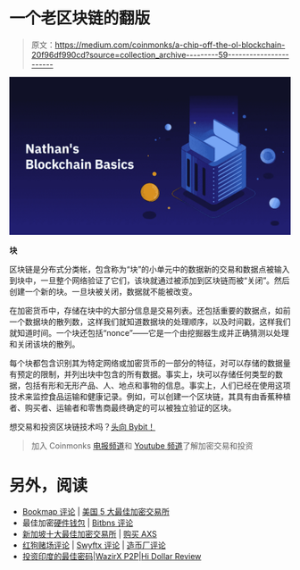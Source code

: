 # 一个老区块链的翻版

> 原文：<https://medium.com/coinmonks/a-chip-off-the-ol-blockchain-20f96df990cd?source=collection_archive---------59----------------------->

![](img/d0e088d4b375e0eb3438f1bc382a6862.png)

**块**

区块链是分布式分类帐，包含称为“块”的小单元中的数据新的交易和数据点被输入到块中，一旦整个网络验证了它们，该块就通过被添加到区块链而被“关闭”。然后创建一个新的块。一旦块被关闭，数据就不能被改变。

在加密货币中，存储在块中的大部分信息是交易列表。还包括重要的数据点，如前一个数据块的散列数，这样我们就知道数据块的处理顺序，以及时间戳，这样我们就知道时间。一个块还包括“nonce”——它是一个由挖掘器生成并正确猜测以处理和关闭该块的散列。

每个块都包含识别其为特定网络或加密货币的一部分的特征，对可以存储的数据量有预定的限制，并列出块中包含的所有数据。事实上，块可以存储任何类型的数据，包括有形和无形产品、人、地点和事物的信息。事实上，人们已经在使用这项技术来监控食品运输和健康记录。例如，可以创建一个区块链，其具有由香蕉种植者、购买者、运输者和零售商最终确定的可以被独立验证的区块。

想交易和投资区块链技术吗？[头向 Bybit！](http://www.bybit.com)

> 加入 Coinmonks [电报频道](https://t.me/coincodecap)和 [Youtube 频道](https://www.youtube.com/c/coinmonks/videos)了解加密交易和投资

# 另外，阅读

*   [Bookmap 评论](https://coincodecap.com/bookmap-review-2021-best-trading-software) | [美国 5 大最佳加密交易所](https://coincodecap.com/crypto-exchange-usa)
*   最佳加密[硬件钱包](/coinmonks/hardware-wallets-dfa1211730c6) | [Bitbns 评论](/coinmonks/bitbns-review-38256a07e161)
*   [新加坡十大最佳加密交易所](https://coincodecap.com/crypto-exchange-in-singapore) | [购买 AXS](https://coincodecap.com/buy-axs-token)
*   [红狗赌场评论](https://coincodecap.com/red-dog-casino-review) | [Swyftx 评论](https://coincodecap.com/swyftx-review) | [造币厂评论](https://coincodecap.com/coingate-review)
*   [投资印度的最佳密码](https://coincodecap.com/best-crypto-to-invest-in-india-in-2021)|[WazirX P2P](https://coincodecap.com/wazirx-p2p)|[Hi Dollar Review](https://coincodecap.com/hi-dollar-review)